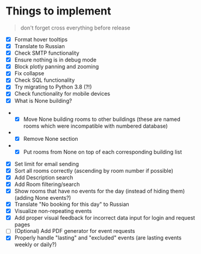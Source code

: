 # Things to implement

> don't forget cross everything before release

- [x] Format hover tooltips
- [x] Translate to Russian
- [x] Check SMTP functionality
- [x] Ensure nothing is in debug mode
- [x] Block plotly panning and zooming
- [x] Fix collapse
- [x] Check SQL functionality
- [x] Try migrating to Python 3.8 (?!)
- [x] Check functionality for mobile devices
- [x] What is None building?
- - [x] Move None building rooms to other buildings (these are named rooms which were incompatible with numbered database)
- - [x] Remove None section
- - [x] Put rooms from None on top of each corresponding building list
- [x] Set limit for email sending
- [x] Sort all rooms correctly (ascending by room number if possible)
- [x] Add Description search
- [x] Add Room filtering/search
- [x] Show rooms that have no events for the day (instead of hiding them) (adding None events?)
- [x] Translate "No booking for this day" to Russian
- [x] Visualize non-repeating events
- [x] Add proper visual feedback for incorrect data input for login and request pages
- [ ] (Optional) Add PDF generator for event requests
- [x] Properly handle "lasting" and "excluded" events (are lasting events weekly or daily?)
